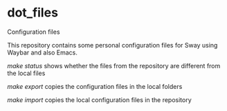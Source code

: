 # dot_files
Configuration files

This repository contains some personal configuration files for Sway using Waybar and also Emacs.

*make status* shows whether the files from the repository are different from the local files

*make export* copies the configuration files in the local folders

*make import* copies the local configuration files in the repository
